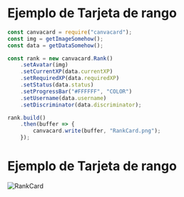 # Ejemplo de Tarjeta de rango

```js
const canvacard = require("canvacard");
const img = getImageSomehow();
const data = getDataSomehow();

const rank = new canvacard.Rank()
    .setAvatar(img)
    .setCurrentXP(data.currentXP)
    .setRequiredXP(data.requiredXP)
    .setStatus(data.status)
    .setProgressBar("#FFFFFF", "COLOR")
    .setUsername(data.username)
    .setDiscriminator(data.discriminator);

rank.build()
    .then(buffer => {
        canvacard.write(buffer, "RankCard.png");
    });
```

# Ejemplo de Tarjeta de rango
![RankCard](https://raw.githubusercontent.com/SrGobi/canvacard/v5/test/images/RankCard.png)